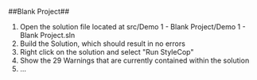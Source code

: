 ##Blank Project##

1. Open the solution file located at src/Demo 1 - Blank Project/Demo 1 - Blank Project.sln
2. Build the Solution, which should result in no errors
3. Right click on the solution and select "Run StyleCop"
4. Show the 29 Warnings that are currently contained within the solution
5. ...